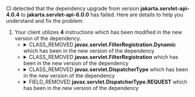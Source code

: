 CI detected that the dependency upgrade from version **jakarta.servlet-api-4.0.4** to **jakarta.servlet-api-6.0.0** has failed. Here are details to help you understand and fix the problem:
1. Your client utilizes **4** instructions which has been modified in the new version of the dependency.
   * <details>
        <summary>CLASS_REMOVED <b>javax.servlet.FilterRegistration.Dynamic</b> which has been <b></b> in the new version of the dependency</summary>
            
        * <details>
          <summary>The failure is identified from the logs generated in the build process. </summary>
          
            *   >[[ERROR] /dropwizard-pac4j/src/main/java/org/pac4j/dropwizard/J2EHelper.java:[76,33] package FilterRegistration does not exist<br>&nbsp;&nbsp;&nbsp;&nbsp;](https://github.com/chains-project/breaking-good/actions/runs/8110103454/job/22166641300#step:4:1024)
            *   An error was detected in line 76 which is making use of an outdated API.
             ``` java
             76   final javax.servlet.FilterRegistration.Dynamic filterRegistration = environment.servlets().addFilter(filter.getClass().getName(), filter);
            ```

          </details>
            
     </details>
   * <details>
        <summary>CLASS_REMOVED <b>javax.servlet.FilterRegistration</b> which has been <b></b> in the new version of the dependency</summary>
            
        * <details>
          <summary>The failure is identified from the logs generated in the build process. </summary>
          
            *   >[[ERROR] /dropwizard-pac4j/src/main/java/org/pac4j/dropwizard/J2EHelper.java:[76,33] package FilterRegistration does not exist<br>&nbsp;&nbsp;&nbsp;&nbsp;](https://github.com/chains-project/breaking-good/actions/runs/8110103454/job/22166641300#step:4:1024)
            *   An error was detected in line 76 which is making use of an outdated API.
             ``` java
             76   addFilter(org.pac4j.jee.filter.AbstractConfigFilter);
            ```
            *   >[[ERROR] /dropwizard-pac4j/src/main/java/org/pac4j/dropwizard/J2EHelper.java:[77,28] no suitable method found for addFilter(java.lang.String,org.pac4j.jee.filter.AbstractConfigFilter)<br>&nbsp;&nbsp;&nbsp;&nbsp;    method io.dropwizard.jetty.setup.ServletEnvironment.addFilter(java.lang.String,javax.servlet.Filter) is not applicable
      (argument mismatch; org.pac4j.jee.filter.AbstractConfigFilter cannot be converted to javax.servlet.Filter)
    method io.dropwizard.jetty.setup.ServletEnvironment.addFilter(java.lang.String,java.lang.Class<? extends javax.servlet.Filter>) is not applicable
      (argument mismatch; org.pac4j.jee.filter.AbstractConfigFilter cannot be converted to java.lang.Class<? extends javax.servlet.Filter>)
    method io.dropwizard.jetty.setup.ServletEnvironment.addFilter(java.lang.String,org.eclipse.jetty.servlet.FilterHolder) is not applicable
      (argument mismatch; org.pac4j.jee.filter.AbstractConfigFilter cannot be converted to org.eclipse.jetty.servlet.FilterHolder)
](https://github.com/chains-project/breaking-good/actions/runs/8110103454/job/22166641300#step:4:1025)
            *   An error was detected in line 77 which is making use of an outdated API.
             ``` java
             77   addFilter(org.pac4j.jee.filter.AbstractConfigFilter);
            ```

          </details>
            
     </details>
   * <details>
        <summary>CLASS_REMOVED <b>javax.servlet.DispatcherType</b> which has been <b></b> in the new version of the dependency</summary>
            
        * <details>
          <summary>The failure is identified from the logs generated in the build process. </summary>
          
            *   >[[ERROR] /dropwizard-pac4j/src/main/java/org/pac4j/dropwizard/J2EHelper.java:[80,28] cannot find symbol<br>&nbsp;&nbsp;&nbsp;&nbsp;  symbol:   variable DispatcherType
  location: class org.pac4j.dropwizard.J2EHelper
](https://github.com/chains-project/breaking-good/actions/runs/8110103454/job/22166641300#step:4:1026)
            *   An error was detected in line 80 which is making use of an outdated API.
             ``` java
             80   javax.servlet.DispatcherType.REQUEST;
            ```

          </details>
            
     </details>
   * <details>
        <summary>FIELD_REMOVED <b>javax.servlet.DispatcherType.REQUEST</b> which has been <b></b> in the new version of the dependency</summary>
            
        * <details>
          <summary>The failure is identified from the logs generated in the build process. </summary>
          
            *   >[[ERROR] /dropwizard-pac4j/src/main/java/org/pac4j/dropwizard/J2EHelper.java:[80,28] cannot find symbol<br>&nbsp;&nbsp;&nbsp;&nbsp;  symbol:   variable DispatcherType
  location: class org.pac4j.dropwizard.J2EHelper
](https://github.com/chains-project/breaking-good/actions/runs/8110103454/job/22166641300#step:4:1026)
            *   An error was detected in line 80 which is making use of an outdated API.
             ``` java
             80   javax.servlet.DispatcherType.REQUEST;
            ```

          </details>
            
     </details>


